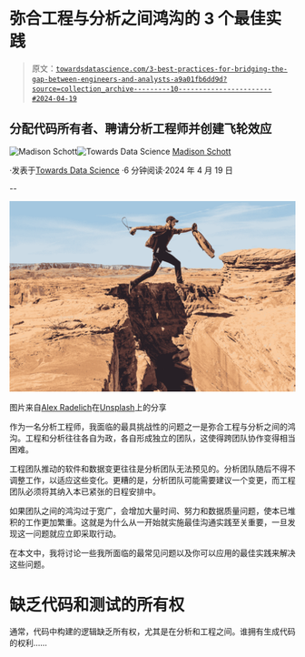 # 弥合工程与分析之间鸿沟的 3 个最佳实践

> 原文：[`towardsdatascience.com/3-best-practices-for-bridging-the-gap-between-engineers-and-analysts-a9a01fb6dd9d?source=collection_archive---------10-----------------------#2024-04-19`](https://towardsdatascience.com/3-best-practices-for-bridging-the-gap-between-engineers-and-analysts-a9a01fb6dd9d?source=collection_archive---------10-----------------------#2024-04-19)

## 分配代码所有者、聘请分析工程师并创建飞轮效应

[](https://madison-schott.medium.com/?source=post_page---byline--a9a01fb6dd9d--------------------------------)![Madison Schott](https://madison-schott.medium.com/?source=post_page---byline--a9a01fb6dd9d--------------------------------)[](https://towardsdatascience.com/?source=post_page---byline--a9a01fb6dd9d--------------------------------)![Towards Data Science](https://towardsdatascience.com/?source=post_page---byline--a9a01fb6dd9d--------------------------------) [Madison Schott](https://madison-schott.medium.com/?source=post_page---byline--a9a01fb6dd9d--------------------------------)

·发表于[Towards Data Science](https://towardsdatascience.com/?source=post_page---byline--a9a01fb6dd9d--------------------------------) ·6 分钟阅读·2024 年 4 月 19 日

--

![](img/e9f8ff2e18160a89baf4aaee12c56d9a.png)

图片来自[Alex Radelich](https://unsplash.com/@alexradelich?utm_source=medium&utm_medium=referral)在[Unsplash](https://unsplash.com/?utm_source=medium&utm_medium=referral)上的分享

作为一名分析工程师，我面临的最具挑战性的问题之一是弥合工程与分析之间的鸿沟。工程和分析往往各自为政，各自形成独立的团队，这使得跨团队协作变得相当困难。

工程团队推动的软件和数据变更往往是分析团队无法预见的。分析团队随后不得不调整工作，以适应这些变化。更糟的是，分析团队可能需要建议一个变更，而工程团队必须将其纳入本已紧张的日程安排中。

如果团队之间的鸿沟过于宽广，会增加大量时间、努力和数据质量问题，使本已堆积的工作更加繁重。这就是为什么从一开始就实施最佳沟通实践至关重要，一旦发现这一问题就应立即采取行动。

在本文中，我将讨论一些我所面临的最常见问题以及你可以应用的最佳实践来解决这些问题。

# 缺乏代码和测试的所有权

通常，代码中构建的逻辑缺乏所有权，尤其是在分析和工程之间。谁拥有生成代码的权利……
